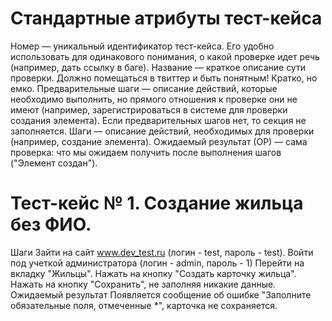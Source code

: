 # Стандартные атрибуты тест-кейса
Номер —  уникальный идентификатор тест-кейса. Его удобно использовать для одинакового понимания, о какой проверке идет речь (например, дать ссылку в баге).
Название — краткое описание сути проверки. Должно помещаться в твиттер и быть понятным! Кратко, но емко.
Предварительные шаги —  описание действий, которые необходимо выполнить, но прямого отношения к проверке они не имеют (например, зарегистрироваться в системе для проверки создания элемента). Если предварительных шагов нет, то секция не заполняется.
Шаги — описание действий, необходимых для проверки (например, создание элемента).
Ожидаемый результат (ОР) — сама проверка: что мы ожидаем получить после выполнения шагов ("Элемент создан").

# Тест-кейс № 1. Создание жильца без ФИО.

  Шаги
  Зайти на сайт www.dev_test.ru (логин - test, пароль - test).
  Войти под учеткой администратора (логин - admin, пароль - 1)
  Перейти на вкладку "Жильцы".
  Нажать на кнопку "Создать карточку жильца".
  Нажать на кнопку "Сохранить", не заполняя никакие данные.
  Ожидаемый результат
  Появляется сообщение об ошибке "Заполните обязательные поля, отмеченные *", карточка не сохраняется.